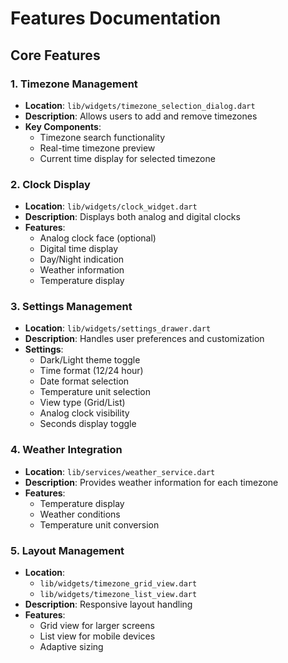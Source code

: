 # Features Documentation

## Core Features

### 1. Timezone Management
- **Location**: `lib/widgets/timezone_selection_dialog.dart`
- **Description**: Allows users to add and remove timezones
- **Key Components**:
  - Timezone search functionality
  - Real-time timezone preview
  - Current time display for selected timezone

### 2. Clock Display
- **Location**: `lib/widgets/clock_widget.dart`
- **Description**: Displays both analog and digital clocks
- **Features**:
  - Analog clock face (optional)
  - Digital time display
  - Day/Night indication
  - Weather information
  - Temperature display

### 3. Settings Management
- **Location**: `lib/widgets/settings_drawer.dart`
- **Description**: Handles user preferences and customization
- **Settings**:
  - Dark/Light theme toggle
  - Time format (12/24 hour)
  - Date format selection
  - Temperature unit selection
  - View type (Grid/List)
  - Analog clock visibility
  - Seconds display toggle

### 4. Weather Integration
- **Location**: `lib/services/weather_service.dart`
- **Description**: Provides weather information for each timezone
- **Features**:
  - Temperature display
  - Weather conditions
  - Temperature unit conversion

### 5. Layout Management
- **Location**: 
  - `lib/widgets/timezone_grid_view.dart`
  - `lib/widgets/timezone_list_view.dart`
- **Description**: Responsive layout handling
- **Features**:
  - Grid view for larger screens
  - List view for mobile devices
  - Adaptive sizing